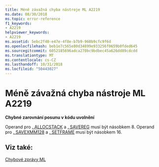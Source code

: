 ```yaml
---
title: Méně závažná chyba nástroje ML A2219
ms.date: 08/30/2018
ms.topic: error-reference
f1_keywords:
- A2219
helpviewer_keywords:
- A2219
ms.assetid: 5ebc2f40-e47e-4f8e-b7b9-960b9cfc9f6d
ms.openlocfilehash: beb1e7c565e80d34899e933256f0659b0fded645
ms.sourcegitcommit: 6052185696adca270bc9bdbec45a626dd89cdcdd
ms.translationtype: MT
ms.contentlocale: cs-CZ
ms.lasthandoff: 10/31/2018
ms.locfileid: "50443027"
---
```

# <a name="ml-nonfatal-error-a2219"></a>Méně závažná chyba nástroje ML A2219

**Chybné zarovnání posunu v kódu uvolnění**

Operand pro [. ALLOCSTACK](../../assembler/masm/dot-allocstack.md) a [. SAVEREG](../../assembler/masm/dot-savereg.md) musí být násobkem 8.  Operand pro [. SAVEXMM128](../../assembler/masm/dot-savexmm128.md) a [. SETFRAME](../../assembler/masm/dot-setframe.md) musí být násobkem 16.

## <a name="see-also"></a>Viz také:

[Chybové zprávy ML](../../assembler/masm/ml-error-messages.md)<br/>